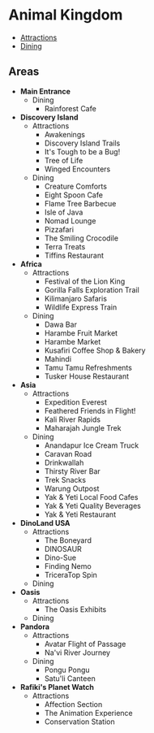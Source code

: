 # Animal Kingdom

- [Attractions](https://github.com/asemanko/travel-plans/blob/master/destination/north-america/usa/florida/disney-world/animal-kingdom/animal-kingdom-attractions.md)
- [Dining](https://github.com/asemanko/travel-plans/blob/master/destination/north-america/usa/florida/disney-world/animal-kingdom/animal-kingdom-dining.md)


## Areas

- **Main Entrance**
  - Dining
    - Rainforest Cafe
- **Discovery Island**
  - Attractions
    - Awakenings
    - Discovery Island Trails
    - It's Tough to be a Bug!
    - Tree of Life
    - Winged Encounters
  - Dining
    - Creature Comforts
    - Eight Spoon Cafe
    - Flame Tree Barbecue
    - Isle of Java
    - Nomad Lounge
    - Pizzafari
    - The Smiling Crocodile
    - Terra Treats
    - Tiffins Restaurant
- **Africa**
  - Attractions
    - Festival of the Lion King
    - Gorilla Falls Exploration Trail
    - Kilimanjaro Safaris
    - Wildlife Express Train
  - Dining
    - Dawa Bar
    - Harambe Fruit Market
    - Harambe Market
    - Kusafiri Coffee Shop & Bakery
    - Mahindi
    - Tamu Tamu Refreshments
    - Tusker House Restaurant
- **Asia**
  - Attractions
    - Expedition Everest
    - Feathered Friends in Flight!
    - Kali River Rapids
    - Maharajah Jungle Trek
  - Dining
    - Anandapur Ice Cream Truck
    - Caravan Road
    - Drinkwallah
    - Thirsty River Bar
    - Trek Snacks
    - Warung Outpost
    - Yak & Yeti Local Food Cafes
    - Yak & Yeti Quality Beverages
    - Yak & Yeti Restaurant
- **DinoLand USA**
  - Attractions
    - The Boneyard
    - DINOSAUR
    - Dino-Sue
    - Finding Nemo
    - TriceraTop Spin
  - Dining
- **Oasis**
  - Attractions
    - The Oasis Exhibits
  - Dining
- **Pandora**
  - Attractions
    - Avatar Flight of Passage
    - Na'vi River Journey
  - Dining
    - Pongu Pongu
    - Satu'li Canteen
- **Rafiki's Planet Watch**
  - Attractions
    - Affection Section
    - The Animation Experience
    - Conservation Station

